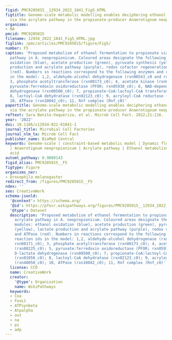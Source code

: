 ```yaml
---
figid: PMC9205015__12934_2022_1841_Fig5_HTML
figtitle: Genome-scale metabolic modelling enables deciphering ethanol metabolism
  via the acrylate pathway in the propionate-producer Anaerotignum neopropionicum
organisms:
- NA
pmcid: PMC9205015
filename: 12934_2022_1841_Fig5_HTML.jpg
figlink: /pmc/articles/PMC9205015/figure/Fig5/
number: F5
caption: 'Proposed metabolism of ethanol fermentation to propionate via the acrylate
  pathway in A. neopropionicum. Coloured areas designate the following modules: ethanol
  oxidation (blue), acetate production (green), pyruvate synthesis (yellow), lactate
  production and acrylate pathway (purple), redox cofactor regeneration and ATPase
  (red). Numbers in reactions correspond to the following enzymes and reaction ids
  in the model: 1,2, aldehyde-alcohol dehydrogenase (rxn00543_c0 and rxn00171_c0);
  3, phosphate acetyltransferase (rxn00173_c0); 4, acetate kinase (rxn00225_c0); 5,
  pyruvate:ferredoxin oxidoreductase (PFOR; rxn05938_c0); 6, NAD-dependent D-lactate
  dehydrogenase (rxn00500_c0); 7, propionate-CoA:lactoyl-CoA transferase (rxn01056_c0);
  8, lactoyl-CoA dehydratase (rxn02123_c0); 9, acryloyl-CoA reductase (rxn40050_c0);
  10, ATPase (rxn10042_c0); 11, Rnf complex (Rnf_c0)'
papertitle: Genome-scale metabolic modelling enables deciphering ethanol metabolism
  via the acrylate pathway in the propionate-producer Anaerotignum neopropionicum.
reftext: Sara Benito-Vaquerizo, et al. Microb Cell Fact. 2022;21:116.
year: '2022'
doi: 10.1186/s12934-022-01841-1
journal_title: Microbial Cell Factories
journal_nlm_ta: Microb Cell Fact
publisher_name: BioMed Central
keywords: Genome-scale | constraint-based metabolic model | Dynamic flux balance analysis
  | Anaerotignum neopropionicum | Acrylate pathway | Ethanol metabolism | Propionic
  acid
automl_pathway: 0.9089143
figid_alias: PMC9205015__F5
figtype: Figure
organisms_ner:
- Drosophila melanogaster
redirect_from: /figures/PMC9205015__F5
ndex: ''
seo: CreativeWork
schema-jsonld:
  '@context': https://schema.org/
  '@id': https://pfocr.wikipathways.org/figures/PMC9205015__12934_2022_1841_Fig5_HTML.html
  '@type': Dataset
  description: 'Proposed metabolism of ethanol fermentation to propionate via the
    acrylate pathway in A. neopropionicum. Coloured areas designate the following
    modules: ethanol oxidation (blue), acetate production (green), pyruvate synthesis
    (yellow), lactate production and acrylate pathway (purple), redox cofactor regeneration
    and ATPase (red). Numbers in reactions correspond to the following enzymes and
    reaction ids in the model: 1,2, aldehyde-alcohol dehydrogenase (rxn00543_c0 and
    rxn00171_c0); 3, phosphate acetyltransferase (rxn00173_c0); 4, acetate kinase
    (rxn00225_c0); 5, pyruvate:ferredoxin oxidoreductase (PFOR; rxn05938_c0); 6, NAD-dependent
    D-lactate dehydrogenase (rxn00500_c0); 7, propionate-CoA:lactoyl-CoA transferase
    (rxn01056_c0); 8, lactoyl-CoA dehydratase (rxn02123_c0); 9, acryloyl-CoA reductase
    (rxn40050_c0); 10, ATPase (rxn10042_c0); 11, Rnf complex (Rnf_c0)'
  license: CC0
  name: CreativeWork
  creator:
    '@type': Organization
    name: WikiPathways
  keywords:
  - Coa
  - FoxL1
  - ATPsynbeta
  - Atpalpha
  - out
  - na
  - pi
  - adp
---
```

